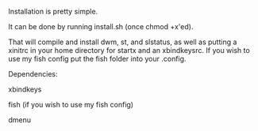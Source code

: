 Installation is pretty simple.

It can be done by running install.sh (once chmod +x'ed).

That will compile and install dwm, st, and slstatus, as well as putting a xinitrc in your home directory for startx and an xbindkeysrc. If you wish to use my fish config put the fish folder into your .config.

Dependencies:

xbindkeys

fish (if you wish to use my fish config)

dmenu

